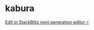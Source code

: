 # kabura

[Edit in StackBlitz next generation editor ⚡️](https://stackblitz.com/~/github.com/Miladebrahiem/kabura)